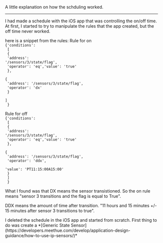 A little explanation on how the schduling worked.
<hr>
<p>I had made a schedule with the iOS app that was controlling the on/off time. At first, 
I started to try to manipulate the rules that the app created, but the off time never worked.</p>

here is a snippet from the rules:
Rule for on<br>
    <code>{'conditions': <br>
        [<br>
            {<br>
                'address': '/sensors/3/state/flag',<br>
                'operator': 'eq','value': 'true'<br>
            },<br>
            {<br>
                'address': '/sensors/3/state/flag',<br>
                'operator': 'dx'<br>
            }<br>
        ]<br>
    }</code>

Rule for off<br>
    <code>{'conditions': <br>
        [<br>
            {<br>
                'address': '/sensors/3/state/flag',<br>
                'operator': 'eq','value': 'true'<br>
            },<br>
            {<br>
                'address': '/sensors/3/state/flag',<br>
                'operator': 'ddx',<br>
                'value': 'PT11:15:00A15:00'<br>
            }<br>
        ]<br>
    }</code>

<p>What I found was that DX means the sensor transistioned. So the on rule means "sensor 3 transitions and the flag is equal to True".</p>
<p>DDX means the amount of time after transition. "11 hours and 15 minutes +/- 15 minutes after sensor 3 transitions to true".</p>
<p>I deleted the schedule in the iOS app and started from scratch. First thing to do was create a *[Generic State Sensor](https://developers.meethue.com/develop/application-design-guidance/how-to-use-ip-sensors/)*</p>
